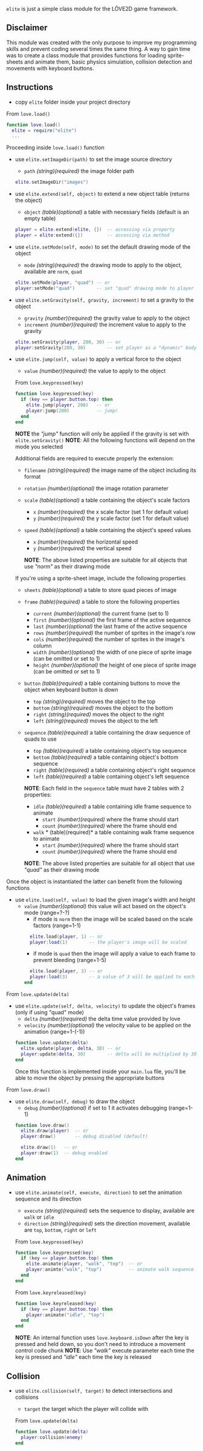 `elite` is just a simple class module for the LÖVE2D game framework.

## Disclaimer

This module was created with the only purpose to improve my programming skills and prevent coding several times the same thing.
A way to gain time was to create a class module that provides functions for loading sprite-sheets and animate them, basic physics simulation, 
collision detection and movements with keyboard buttons.


## Instructions
- copy `elite` folder inside your project directory

From `love.load()`
```lua
function love.load()
  elite = require("elite")
  ...
```
Proceeding inside `love.load()` function

- use `elite.setImageDir(path)` to set the image source directory
  - `path` *(string)(required)* the image folder path
  ```lua
  elite.setImageDir("images")
  ```
- use `elite.extend(self, object)` to extend a new object table (returns the object)
  - `object` *(table)(optional)* a table with necessary fields (default is an empty table)
  ```lua
  player = elite.extend(elite, {})  -- accessing via property
  player = elite:extend({})         -- accessing via method
  ```
- use `elite.setMode(self, mode)` to set the default drawing mode of the object
  - `mode` *(string)(required)* the drawing mode to apply to the object, available are `norm`, `quad`
  ```lua
  elite.setMode(player, "quad") -- or
  player:setMode("quad")        -- set "quad" drawing mode to player object
  ```

- use `elite.setGravity(self, gravity, increment)` to set a gravity to the object
  - `gravity` *(number)(required)* the gravity value to apply to the object
  - `increment` *(number)(required)* the increment value to apply to the gravity 
  ```lua
  elite.setGravity(player, 200, 30) -- or
  player:setGravity(200, 30)        -- set player as a "dynamic" body
  ```
- use `elite.jump(self, value)` to apply a vertical force to the object
  - `value` *(number)(required)* the value to apply to the object

  From `love.keypressed(key)`
  ```lua
  function love.keypressed(key)
    if (key == player.button.top) then
      elite.jump(player, 200)   -- or
      player:jump(200)          -- jump!
    end
  end
  ```
  **NOTE** the *"jump"* function will only be applied if the gravity is set with `elite.setGravity()`
  **NOTE**: All the following functions will depend on the mode you selected

  Additional fields are required to execute properly the extension:
    - `filename` *(string)(required)* the image name of the object including its format
    - `rotation` *(number)(optional)* the image rotation parameter
    - `scale` *(table)(optional)* a table containing the object's scale factors
      - `x` *(number)(required)* the x scale factor (set 1 for default value)
      - `y` *(number)(required)* the y scale factor (set 1 for default value)
    - `speed` *(table)(optional)* a table containing the object's speed values
      - `x` *(number)(required)* the horizontal speed
      - `y` *(number)(required)* the vertical speed

      **NOTE**: The above listed properties are suitable for all objects that use *"norm"* as their drawing mode

    If you're using a sprite-sheet image, include the following properties
    - `sheets` *(table)(optional)* a table to store quad pieces of image
    - `frame` *(table)(required)* a table to store the following properties
      - `current` *(number)(optional)* the current frame (set to 1)
      - `first` *(number)(optional)* the first frame of the active sequence
      - `last` *(number)(optional)* the last frame of the active sequence
      - `rows` *(number)(required)* the number of sprites in the image's row
      - `cols` *(number)(required)* the number of sprites in the image's column
      - `width` *(number)(optional)* the width of one piece of sprite image (can be omitted or set to 1)
      - `height` *(number)(optional)* the height of one piece of sprite image (can be omitted or set to 1)
    - `button` *(table)(required)* a table containing buttons to move the object when keyboard button is down
      - `top` *(string)(required)* moves the object to the top
      - `bottom` *(string)(required)* moves the object to the bottom
      - `right` *(string)(required)* moves the object to the right
      - `left` *(string)(required)* moves the object to the left
    - `sequence` *(table)(required)* a table containing the draw sequence of quads to use
      - `top` *(table)(required)* a table containing object's top sequence
      - `bottom` *(table)(required)* a table containing object's bottom sequence
      - `right` *(table)(required)* a table containing object's right sequence
      - `left` *(table)(required)* a table containing object's left sequence

      **NOTE**: Each field in the `sequence` table must have 2 tables with 2 properties:
        - `idle` *(table)(required)* a table containing idle frame sequence to animate
          - `start` *(number)(required)* where the frame should start
          - `count` *(number)(required)* where the frame should end
        - `walk` * (table)(required)* a table containing walk frame sequence to animate
          - `start` *(number)(required)* where the frame should start
          - `count` *(number)(required)* where the frame should end

      **NOTE**: The above listed properties are suitable for all object that use *"quad"* as their drawing mode

Once the object is instantiated the latter can benefit from the following functions
- use `elite.load(self, value)` to load the given image's width and height
  - `value` *(number)(optional)* this value will act based on the object's mode (range=?-?)
    - if mode is `norm` then the image will be scaled based on the scale factors (range=1-1)
    ```lua
      elite.load(player, 1) -- or
      player:load(1)        -- the player's image will be scaled
    ```
    - if mode is `quad` then the image will apply a value to each frame to prevent bleeding (range=1-5)
    ```lua
      elite.load(player, 3) -- or
      player:load(3)        -- a value of 3 will be applied to each frame
    end
    ```

From `love.update(delta)`
- use `elite.update(self, delta, velocity)` to update the object's frames (only if using "quad" mode)
  - `delta` *(number)(required)* the delta time value provided by love
  - `velocity` *(number)(optional)* the velocity value to be applied on the animation (range=1-(-1))
  ```lua
  function love.update(delta)
    elite.update(player, delta, 30) -- or
    player:update(delta, 30)        -- delta will be multiplied by 30
  end
  ```
  Once this function is implemented inside your `main.lua` file, you'll be able to move the object by pressing the appropriate buttons

From `love.draw()`
- use `elite.draw(self, debug)` to draw the object
  - `debug` *(number)(optional)* if set to 1 it activates debugging (range=1-1)
  ```lua
  function love.draw()
    elite.draw(player)  -- or
    player:draw()       -- debug disabled (default)

    elite.draw(1)   -- or
    player:draw(1)  -- debug enabled
  end
  ```

## Animation
- use `elite.animate(self, execute, direction)` to set the animation sequence and its direction
  - `execute` *(string)(required)* sets the sequence to display, available are `walk` or `idle`
  - `direction` *(string)(required)* sets the direction movement, available are `top`, `bottom`, `right` or `left`

  From `love.keypressed(key)`
  ```lua
  function love.keypressed(key)
    if (key == player.button.top) then
      elite.animate(player, "walk", "top")  -- or
      player:animte("walk", "top")          -- animate walk sequence moving the player to the top
    end
  end
  ```
  From `love.keyreleased(key)`
  ```lua
  function love.keyreleased(key)
    if (key == player.button.top) then
      player:animate("idle", "top")
    end
  end
  ```

  **NOTE**: An internal function uses `love.keyboard.isDown` after the key is pressed and held down, so you don't need to introduce a movement control code chunk
  **NOTE**: Use *"walk"* execute parameter each time the key is pressed and *"idle"* each time the key is released

## Collision
- use `elite.collision(self, target)` to detect intersections and collisions
  - `target` the target which the player will collide with

  From `love.update(delta)`
  ```lua
  function love.update(delta)
    player:collision(enemy)
  end
  ```
